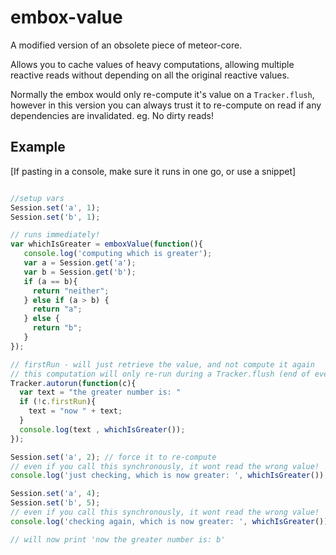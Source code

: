 embox-value
=================

A modified version of an obsolete piece of meteor-core.

Allows you to cache values of heavy computations, allowing multiple reactive reads without depending on all the original
reactive values.

Normally the embox would only re-compute it's value on a `Tracker.flush`, however in this version you can always trust
it to re-compute on read if any dependencies are invalidated. eg. No dirty reads!



Example
------------

[If pasting in a console, make sure it runs in one go, or use a snippet]

```js

//setup vars
Session.set('a', 1);
Session.set('b', 1);

// runs immediately!
var whichIsGreater = emboxValue(function(){
   console.log('computing which is greater');
   var a = Session.get('a');
   var b = Session.get('b');
   if (a == b){
     return "neither";
   } else if (a > b) {
     return "a";
   } else {
     return "b";
   }
});

// firstRun - will just retrieve the value, and not compute it again
// this computation will only re-run during a Tracker.flush (end of event-loop)
Tracker.autorun(function(c){
  var text = "the greater number is: "
  if (!c.firstRun){
    text = "now " + text;
  }
  console.log(text , whichIsGreater());
});

Session.set('a', 2); // force it to re-compute
// even if you call this synchronously, it wont read the wrong value!
console.log('just checking, which is now greater: ', whichIsGreater()); // a!

Session.set('a', 4);
Session.set('b', 5);
// even if you call this synchronously, it wont read the wrong value!
console.log('checking again, which is now greater: ', whichIsGreater()); // b!

// will now print 'now the greater number is: b'

```


